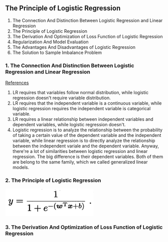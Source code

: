 ## The Principle of Logistic Regression
1. The Connection And Distinction Between Logistic Regression and Linear Regression
2. The Principle of Logistic Regression
3. The Derivation And Optimization of Loss Function of Logistic Regression
4. Regularization And Model Evaluation
5. The Advantages And Disadvantages of Logistic Regression
6. The Solution to Sample Imbalance Problem

### 1. The Connection And Distinction Between Logistic Regression and Linear Regression
[References](http://blog.sina.com.cn/s/blog_537ed51201019gu1.html)<br>
1. LR requires that variables follow normal distribution, while logistic regression doesn't require variable distribution.
2. LR requires that the independent variable is a continuous variable, while logistic regression requires the independent variable
is categorical variable.
3. LR requires a linear relationship between independent variables and dependent variables, while logistic regression doesn't.
4. Logistic regression is to analyze the relationship between the probability of taking a certain value of the dependent variable
and the independent variable, while linear regression is to directly analyze the relationship between the independent variale and 
the dependent variable.
Anyway, there're a lot of similarities between logistic regression and linear regression. The big difference is their dependent
variables. Both of them are belong to the same family, which we called generalized linear models.

### 2. The Principle of Logistic Regression 
![image](https://github.com/Penkace/ML-Primary-Algorithms/blob/master/1.png) 

### 3. The Derivation And Optimization of Loss Function of Logistic Regression
